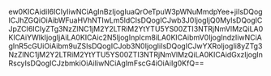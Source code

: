 ew0KICAidiI6ICIyIiwNCiAgInBzIjogIuaQrOeTpuW3pWNuMmdpYee+jiIsDQogICJhZGQiOiAibWFuaHVhNTIwLm5ldCIsDQogICJwb3J0IjogIjQ0MyIsDQogICJpZCI6ICIyZTg3NzZlNC1jM2Y2LTRiM2YtYTU5YS00ZTI3NTRjNmVlMzQiLA0KICAiYWlkIjogIjAiLA0KICAic2N5IjogInplcm8iLA0KICAibmV0IjogIndzIiwNCiAgInR5cGUiOiAibm9uZSIsDQogICJob3N0IjogIiIsDQogICJwYXRoIjogIi8yZTg3NzZlNC1jM2Y2LTRiM2YtYTU5YS00ZTI3NTRjNmVlMzQiLA0KICAidGxzIjogInRscyIsDQogICJzbmkiOiAiIiwNCiAgImFscG4iOiAiIg0KfQ==

